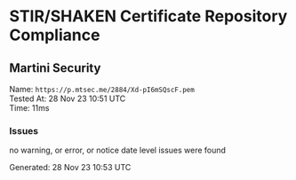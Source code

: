 # STIR/SHAKEN Certificate Repository Compliance

## Martini Security

Name: `https://p.mtsec.me/2884/Xd-pI6mSQscF.pem`\
Tested At: 28 Nov 23 10:51 UTC\
Time: 11ms

### Issues

no warning, or error, or notice date level issues were found

Generated: 28 Nov 23 10:53 UTC